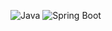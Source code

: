 ![Java](https://img.shields.io/badge/Java-17-red.svg)
![Spring Boot](https://img.shields.io/badge/Spring%20Boot-3.1.1-green.svg)
